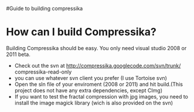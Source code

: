 #Guide to building compressika

# How can I build Compressika? #
Building Compressika should be easy. You only need visual studio 2008 or 2011 beta.
  * Check out the svn at
http://compressika.googlecode.com/svn/trunk/ compressika-read-only
  * you can use whatever svn client you prefer (I use Tortoise svn)
  * Open the sln file of your enviroment (2008 or 2011) and hit build.(This project does not have any extra dependencies, except CImg)
  * If you want to test the fractal compression with jpg images, you need to install the image magick library (wich is also provided on the svn)